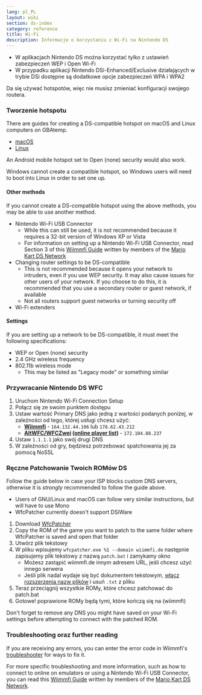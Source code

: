 ```yaml
---
lang: pl_PL
layout: wiki
section: ds-index
category: reference
title: Wi-Fi
description: Informacje o korzystaniu z Wi-Fi na Nintendo DS
---
```


- W aplikacjach Nintendo DS można korzystać tylko z ustawień zabezpieczeń WEP i Open Wi-Fi
- W przypadku aplikacji Nintendo DSi-Enhanced/Exclusive działających w trybie DSi dostępne są dodatkowe opcje zabezpieczeń WPA i WPA2

Da się używać hotspotów, więc nie musisz zmieniać konfiguracji swojego routera.

### Tworzenie hotspotu
There are guides for creating a DS-compatible hotspot on macOS and Linux computers on GBAtemp.
- [macOS](https://gbatemp.net/threads/571658)
- [Linux](https://gbatemp.net/threads/543283)

An Android mobile hotspot set to Open (none) security would also work.

Windows cannot create a compatible hotspot, so Windows users will need to boot into Linux in order to set one up.
#### Other methods
If you cannot create a DS-compatible hotspot using the above methods, you may be able to use another method.
- Nintendo Wi-Fi USB Connector
  - While this can still be used, it is not recommended because it requires a 32-bit version of Windows XP or Vista
  - For information on setting up a Nintendo Wi-Fi USB Connector, read Section 3 of this [Wiimmfi Guide](https://docs.google.com/document/d/1f3PChwQig40UaiPXlh-Gi5CggGiBPzyrpiecLZlT8ZE/edit?usp=sharing) written by members of the [Mario Kart DS Network](https://discord.gg/pa9bea6)
- Changing router settings to be DS-compatible
  - This is not recommended because it opens your network to intruders, even if you use WEP security. It may also cause issues for other users of your network. If you choose to do this, it is recommended that you use a secondary router or guest network, if available
  - Not all routers support guest networks or turning security off
- Wi-Fi extenders

#### Settings
If you are setting up a network to be DS-compatible, it must meet the following specifications:
- WEP or Open (none) security
- 2.4 GHz wireless frequency
- 802.11b wireless mode
  - This may be listed as "Legacy mode" or something similar

### Przywracanie Nintendo DS WFC
1. Uruchom Nintendo Wi-Fi Connection Setup
1. Połącz się ze swoim punktem dostępu
1. Ustaw wartość Primary DNS jako jedną z wartości podanych poniżej, w zależności od tego, której usługi chcesz użyć:
   - **[Wiimmfi](https://wiimmfi.de)** - `164.132.44.106` lub `178.62.43.212`
   - **[AltWFC/WFCZwei](https://save-nintendo-wifi.com/) ([online player list](http://zwei.moe:9001))** - `172.104.88.237`
1. Ustaw `1.1.1.1` jako swój drugi DNS
1. W zależności od gry, będziesz potrzebować spatchowania jej za pomocą NoSSL

### Ręczne Patchowanie Twoich ROMów DS
Follow the guide below in case your ISP blocks custom DNS servers, otherwise it is *strongly* recommended to follow the guide above.

- Users of GNU/Linux and macOS can follow very similar instructions, but will have to use Mono
- WfcPatcher currently doesn't support DSiWare

1. Download [WfcPatcher](https://github.com/AdmiralCurtiss/WfcPatcher/releases)
1. Copy the ROM of the game you want to patch to the same folder where WfcPatcher is saved and open that folder
1. Utwórz plik tekstowy
1. W pliku wpisujemy `wfcpatcher.exe %1 --domain wiimmfi.de` następnie zapisujemy plik tekstowy z nazwą `patch.bat` i zamykamy okno
   - Możesz zastąpić wiimmfi.de innym adresem URL, jeśli chcesz użyć innego serwera
   - Jeśli plik nadal wydaje się być dokumentem tekstowym, [włącz rozszerzenia nazw plików](https://dsi.cfw.guide/file-extensions-%28windows%29) i usuń `.txt` z pliku
1. Teraz przeciągnij wszystkie ROMy, które chcesz patchować do patch.bat
1. Gotowe! poprawione ROMy będą tymi, które kończą się na (wiimmfi)

Don't forget to remove any DNS you might have saved on your Wi-Fi settings before attempting to connect with the patched ROM.

### Troubleshooting oraz further reading
If you are receiving any errors, you can enter the error code in Wiimmfi's [troubleshooter](https://wiimmfi.de/error) for ways to fix it.

For more specific troubleshooting and more information, such as how to connect to online on emulators or using a Nintendo Wi-Fi USB Connector, you can read this [Wiimmfi Guide](https://docs.google.com/document/d/1f3PChwQig40UaiPXlh-Gi5CggGiBPzyrpiecLZlT8ZE/edit?usp=sharing) written by members of the [Mario Kart DS Network](https://discord.gg/pa9bea6).
